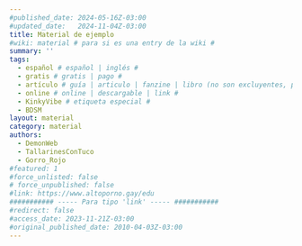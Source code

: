 ```yaml
---
#published_date: 2024-05-16Z-03:00
#updated_date:   2024-11-04Z-03:00
title: Material de ejemplo
#wiki: material # para si es una entry de la wiki #
summary: ''
tags:
  - español # español | inglés #
  - gratis # gratis | pago #
  - artículo # guía | articulo | fanzine | libro (no son excluyentes, pueden haber varios) #
  - online # online | descargable | link #
  - KinkyVibe # etiqueta especial #
  - BDSM
layout: material
category: material
authors:
  - DemonWeb
  - TallarinesConTuco
  - Gorro_Rojo
#featured: 1
#force_unlisted: false
# force_unpublished: false
#link: https://www.altoporno.gay/edu
########### ----- Para tipo 'link' ----- ###########
#redirect: false
#access_date: 2023-11-21Z-03:00
#original_published_date: 2010-04-03Z-03:00
---
```

